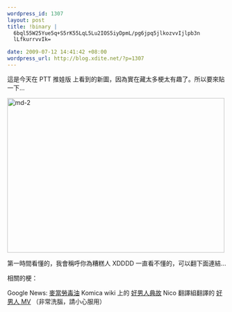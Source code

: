 ```yaml
--- 
wordpress_id: 1307
layout: post
title: !binary |
  6bql55W25Yue5q+S5rK55LqL5Lu2IOS5iyDpmL/pg6jpq5jlkozvvIjlpb3n
  lLfkurrvvIk=

date: 2009-07-12 14:41:42 +08:00
wordpress_url: http://blog.xdite.net/?p=1307
---
```

這是今天在 PTT 推娃版 上看到的新圖，因為實在藏太多梗太有趣了。所以要來貼一下...

<a href="http://www.flickr.com/photos/xdite/3712395744/" title="Flickr 上 xdite 的 md-2"><img src="http://farm3.static.flickr.com/2597/3712395744_f690c44b4c.jpg" width="500" height="356" alt="md-2" /></a>

第一時間看懂的，我會稱呼你為糟糕人 XDDDD
一直看不懂的，可以翻下面連結...

相關的梗：

Google News: <a href=" http://news.google.com.tw/news?hl=zh-TW&q=%E9%BA%A5%E7%95%B6%E5%8B%9E+%E6%AF%92%E6%B2%B9&um=1&ie=UTF-8&ei=_4RZSpCpEoPW7AOhpoWWCw&sa=X&oi=news_group&ct=title&resnum=1">麥當勞毒油</a>
Komica wiki 上的 <a href="http://komica.dyndns.org/wiki/?%E5%A5%BD%E7%94%B7%E4%BA%BA">好男人典故</a> 
Nico 翻譯組翻譯的 <a href="http://nico.pixnet.net/blog/post/26277504">好男人 MV</a> （非常洗腦，請小心服用）
